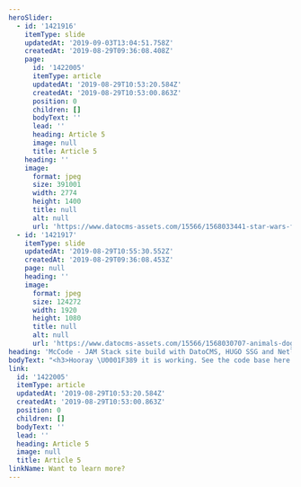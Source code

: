 ```yaml
---
heroSlider:
  - id: '1421916'
    itemType: slide
    updatedAt: '2019-09-03T13:04:51.758Z'
    createdAt: '2019-08-29T09:36:08.408Z'
    page:
      id: '1422005'
      itemType: article
      updatedAt: '2019-08-29T10:53:20.584Z'
      createdAt: '2019-08-29T10:53:00.863Z'
      position: 0
      children: []
      bodyText: ''
      lead: ''
      heading: Article 5
      image: null
      title: Article 5
    heading: ''
    image:
      format: jpeg
      size: 391001
      width: 2774
      height: 1400
      title: null
      alt: null
      url: 'https://www.datocms-assets.com/15566/1568033441-star-wars-fan-art.jpg'
  - id: '1421917'
    itemType: slide
    updatedAt: '2019-08-29T10:55:30.552Z'
    createdAt: '2019-08-29T09:36:08.453Z'
    page: null
    heading: ''
    image:
      format: jpeg
      size: 124272
      width: 1920
      height: 1080
      title: null
      alt: null
      url: 'https://www.datocms-assets.com/15566/1568030707-animals-dogs-shampoo-bubbles-corgi.jpg'
heading: 'McCode - JAM Stack site build with DatoCMS, HUGO SSG and Netlify?'
bodyText: "<h3>Hooray \U0001F389 it is working. See the code base here <a href=\"https://github.com/elgboffel/JAM-Stack-McCode\">https://github.com/elgboffel/JAM-Stack-McCode</a></h3>"
link:
  id: '1422005'
  itemType: article
  updatedAt: '2019-08-29T10:53:20.584Z'
  createdAt: '2019-08-29T10:53:00.863Z'
  position: 0
  children: []
  bodyText: ''
  lead: ''
  heading: Article 5
  image: null
  title: Article 5
linkName: Want to learn more?
---
```


